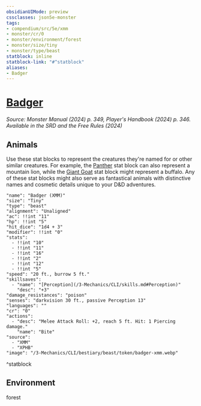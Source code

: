 ```yaml
---
obsidianUIMode: preview
cssclasses: json5e-monster
tags:
- compendium/src/5e/xmm
- monster/cr/0
- monster/environment/forest
- monster/size/tiny
- monster/type/beast
statblock: inline
statblock-link: "#^statblock"
aliases:
- Badger
---
```

# [Badger](3-Mechanics\CLI\bestiary\beast/badger-xmm.md)
*Source: Monster Manual (2024) p. 349, Player's Handbook (2024) p. 346. Available in the <span title='Systems Reference Document (5.2)'>SRD</span> and the Free Rules (2024)*  

## Animals

Use these stat blocks to represent the creatures they're named for or other similar creatures. For example, the [Panther](/3-Mechanics/CLI/bestiary/beast/panther-xmm.md) stat block can also represent a mountain lion, while the [Giant Goat](/3-Mechanics/CLI/bestiary/beast/giant-goat-xmm.md) stat block might represent a buffalo. Any of these stat blocks might also serve as fantastical animals with distinctive names and cosmetic details unique to your D&D adventures.

```statblock
"name": "Badger (XMM)"
"size": "Tiny"
"type": "beast"
"alignment": "Unaligned"
"ac": !!int "11"
"hp": !!int "5"
"hit_dice": "1d4 + 3"
"modifier": !!int "0"
"stats":
  - !!int "10"
  - !!int "11"
  - !!int "16"
  - !!int "2"
  - !!int "12"
  - !!int "5"
"speed": "20 ft., burrow 5 ft."
"skillsaves":
  - "name": "[Perception](/3-Mechanics/CLI/skills.md#Perception)"
    "desc": "+3"
"damage_resistances": "poison"
"senses": "darkvision 30 ft., passive Perception 13"
"languages": ""
"cr": "0"
"actions":
  - "desc": "Melee Attack Roll: +2, reach 5 ft. Hit: 1 Piercing damage."
    "name": "Bite"
"source":
  - "XMM"
  - "XPHB"
"image": "/3-Mechanics/CLI/bestiary/beast/token/badger-xmm.webp"
```
^statblock

## Environment

forest